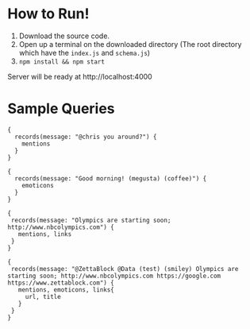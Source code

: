 # How to Run!

1. Download the source code.
2. Open up a terminal on the downloaded directory (The root directory which have the `index.js` and `schema.js`)
3. `npm install && npm start`

Server will be ready at http://localhost:4000

# Sample Queries

```
{
  records(message: "@chris you around?") {
    mentions
  }
}
```
```
{
  records(message: "Good morning! (megusta) (coffee)") {
    emoticons
  }
}
```
 ```
{
  records(message: "Olympics are starting soon; http://www.nbcolympics.com") {
    mentions, links
  }
}
```

 ```
{
  records(message: "@ZettaBlock @Data (test) (smiley) Olympics are starting soon; http://www.nbcolympics.com https://google.com https://www.zettablock.com") {
    mentions, emoticons, links{
      url, title
    }
  }
}
```

